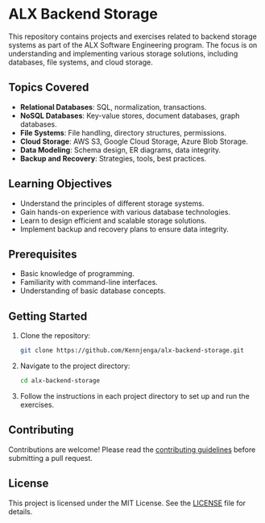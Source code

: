 # ALX Backend Storage

This repository contains projects and exercises related to backend storage systems as part of the ALX Software Engineering program. The focus is on understanding and implementing various storage solutions, including databases, file systems, and cloud storage.

## Topics Covered

- **Relational Databases**: SQL, normalization, transactions.
- **NoSQL Databases**: Key-value stores, document databases, graph databases.
- **File Systems**: File handling, directory structures, permissions.
- **Cloud Storage**: AWS S3, Google Cloud Storage, Azure Blob Storage.
- **Data Modeling**: Schema design, ER diagrams, data integrity.
- **Backup and Recovery**: Strategies, tools, best practices.

## Learning Objectives

- Understand the principles of different storage systems.
- Gain hands-on experience with various database technologies.
- Learn to design efficient and scalable storage solutions.
- Implement backup and recovery plans to ensure data integrity.

## Prerequisites

- Basic knowledge of programming.
- Familiarity with command-line interfaces.
- Understanding of basic database concepts.

## Getting Started

1. Clone the repository:
   ```sh
   git clone https://github.com/Kennjenga/alx-backend-storage.git
   ```
2. Navigate to the project directory:
   ```sh
   cd alx-backend-storage
   ```
3. Follow the instructions in each project directory to set up and run the exercises.

## Contributing

Contributions are welcome! Please read the [contributing guidelines](CONTRIBUTING.md) before submitting a pull request.

## License

This project is licensed under the MIT License. See the [LICENSE](LICENSE) file for details.

